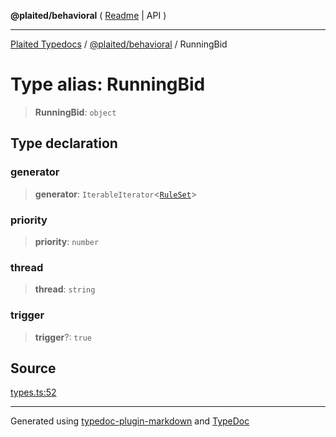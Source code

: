 **@plaited/behavioral** ( [Readme](../README.md) \| API )

***

[Plaited Typedocs](../../../modules.md) / [@plaited/behavioral](../modules.md) / RunningBid

# Type alias: RunningBid

> **RunningBid**: `object`

## Type declaration

### generator

> **generator**: `IterableIterator`\<[`RuleSet`](RuleSet.md)\>

### priority

> **priority**: `number`

### thread

> **thread**: `string`

### trigger

> **trigger**?: `true`

## Source

[types.ts:52](https://github.com/plaited/plaited/blob/d85458a/libs/behavioral/src/types.ts#L52)

***

Generated using [typedoc-plugin-markdown](https://www.npmjs.com/package/typedoc-plugin-markdown) and [TypeDoc](https://typedoc.org/)
